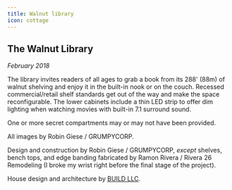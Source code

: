 ```yaml
---
title: Walnut library
icon: cottage
---
```


<!--  Opener -->

<?# SimplePicture src="library/IMG_4059.jpg" alt="Close-up of graphic novels" class="portfolio-w100" /?>

<!-- Intro -->

<div class="portfolio-sxs-container">
  <div class="portfolio-sxs-w50">

## The Walnut Library

  <div class="accent-mono">

_February 2018_

The library invites readers of all ages to grab a book from its 288' (88m) of walnut shelving and enjoy it in the built-in nook or on the couch.
Recessed commercial/retail shelf standards get out of the way and make the space reconfigurable.
The lower cabinets include a thin LED strip to offer dim lighting when watching movies with built-in 7.1 surround sound.

One or more secret compartments may or may not have been provided.

All images by Robin Giese / GRUMPYCORP.

  </div>
  </div>
  <?# SimplePicture src="library/IMG_4085.jpg" alt="Corner detail with Harry reading" class="portfolio-sxs-w50" /?>
</div>

<div class="portfolio-sxs-container">
  <?# SimplePicture src="library/IMG_4044.jpg" alt="Overview shot from right" class="portfolio-sxs-w50" /?>
  <?# SimplePicture src="library/IMG_4042.jpg" alt="Overview shot from left" class="portfolio-sxs-w50" /?>

  <?# SimplePicture src="library/DSC04689.jpg" alt="Detail shot without books" class="portfolio-sxs-w50" /?>
  <?# SimplePicture src="library/DSC04688.jpg" alt="Overview shot without books" class="portfolio-sxs-w50" /?>

  <?# SimplePicture src="library/IMG_4094.jpg" alt="View from TV" class="portfolio-sxs-w50"/?>
  <?# SimplePicture src="library/IMG_4050.jpg" alt="Close-up of lower shelves" class="portfolio-sxs-w50"/?>

  <?# SimplePicture src="library/IMG_4066.jpg" alt="Detail shot of corner" class="portfolio-sxs-w50"/?>
  <?# SimplePicture src="library/IMG_4081.jpg" alt="Corner with Ollie's eyes" class="portfolio-sxs-w50"/?>

  <?# SimplePicture src="library/IMG_4071.jpg" alt="Corner with Ollie's head" class="portfolio-sxs-w50"/?>
  <?# SimplePicture src="library/IMG_4075.jpg" alt="Corner with Ollie popping out" class="portfolio-sxs-w50"/?>

  <?# SimplePicture src="library/IMG_4089.jpg" alt="Corner detail with Harry upside down" class="portfolio-sxs-w50"/?>
  <?# SimplePicture src="library/IMG_4091.jpg" alt="Corner detail with Harry's knees" class="portfolio-sxs-w50"/?>
  
  <?# SimplePicture src="library/IMG_4097.jpg" alt="View towards TV" class="portfolio-sxs-w50"/?>
  <?# SimplePicture src="library/IMG_4098.jpg" alt="TV detail" class="portfolio-sxs-w50"/?>
</div>

<!-- Closing shots -->

<?# SimplePicture src="library/IMG_4082.jpg" alt="Corner with Harry reading" class="portfolio-w100" /?>

<!-- Closing para -->

<div class="portfolio-sxs-container pt2">
  <div class="portfolio-sxs-w60 accent-mono pt4">

Design and construction by Robin Giese / GRUMPYCORP,
_except_ shelves, bench tops, and edge banding fabricated by Ramon Rivera / Rivera 26 Remodeling
(I broke my wrist right before the final stage of the project).

House design and architecture by [BUILD LLC](https://www.buildllc.com).

  </div>
  <?# SimplePicture src="library/rendering.png" alt="AutoCAD rendering" class="portfolio-sxs-w40" /?>
</div>
